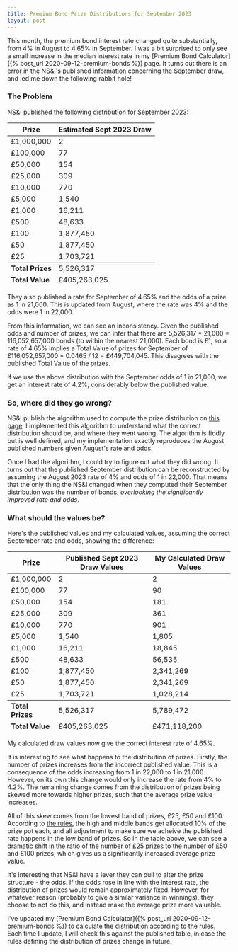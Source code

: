 ```yaml
---
title: Premium Bond Prize Distributions for September 2023
layout: post
---
```


This month, the premium bond interest rate changed quite substantially, from 4% in August to 4.65% in September. I was
a bit surprised to only see a small increase in the median interest rate in my [Premium Bond Calculator]({% post_url 2020-09-12-premium-bonds %}) page. It turns out there is an error in the NS&I's published information concerning the September draw, and led me down the following rabbit hole!

### The Problem

NS&amp;I published the following distribution for September 2023:

<table class="table">
<thead><tr><th>Prize</th><th>Estimated Sept 2023 Draw</th></tr></thead>
<tr><td>£1,000,000</td><td>2</td></tr>
<tr><td>£100,000</td><td>77</td></tr>
<tr><td>£50,000</td><td>154</td></tr>
<tr><td>£25,000</td><td>309</td></tr>
<tr><td>£10,000</td><td>770</td></tr>
<tr><td>£5,000</td><td>1,540</td></tr>
<tr><td>£1,000</td><td>16,211</td></tr>
<tr><td>£500</td><td>48,633</td></tr>
<tr><td>£100</td><td>1,877,450</td></tr>
<tr><td>£50</td><td>1,877,450</td></tr>
<tr><td>£25</td><td>1,703,721</td></tr>
<tfoot>
    <tr><td><b>Total Prizes</b></td><td>5,526,317</td></tr>
    <tr><td><b>Total Value</b></td><td>£405,263,025</td></tr>
</tfoot>
</table>

They also published a rate for September of 4.65% and the odds of a prize as 1 in 21,000. This is updated from August, where the rate was 4% and the odds were 1 in 22,000.

From this information, we can see an inconsistency. Given the published odds and number of prizes, we can infer that there are 5,526,317 * 21,000 = 116,052,657,000 bonds (to within the nearest 21,000). Each bond is £1, so a rate of 4.65% implies a Total Value of prizes for September of £116,052,657,000 * 0.0465 / 12 = £449,704,045. This disagrees with the published Total Value of the prizes.

If we use the above distribution with the September odds of 1 in 21,000, we get an interest rate of 4.2%, considerably below the published value.

### So, where did they go wrong?

NS&I publish the algorithm used to compute the prize distribution on [this page](https://www.nsandi.com/get-to-know-us/monthly-prize-allocation). I implemented this algorithm to understand what the correct distribution should be, and where they went wrong. The algorithm is fiddly but is well defined, and my implementation exactly reproduces the August published numbers given August's rate and odds.

Once I had the algorithm, I could try to figure out what they did wrong. It turns out that the published September distribution can be reconstructed by assuming the August 2023 rate of 4% and odds of 1 in 22,000. That means that the only thing the NS&I changed when they computed their September distribution was the number of bonds, <i>overlooking the significantly improved rate and odds</i>.

### What should the values be?

Here's the published values and my calculated values, assuming the correct September rate and odds, showing the difference:

<table class="table">
<thead><tr><th>Prize</th><th>Published Sept 2023 Draw Values</th><th>My Calculated Draw Values</th></tr></thead>
<tr><td>£1,000,000</td><td>2</td><td>2</td></tr>
<tr><td>£100,000</td><td>77</td><td>90</td></tr>
<tr><td>£50,000</td><td>154</td><td>181</td></tr>
<tr><td>£25,000</td><td>309</td><td>361</td></tr>
<tr><td>£10,000</td><td>770</td><td>901</td></tr>
<tr><td>£5,000</td><td>1,540</td><td>1,805</td></tr>
<tr><td>£1,000</td><td>16,211</td><td>18,845</td></tr>
<tr><td>£500</td><td>48,633</td><td>56,535</td></tr>
<tr><td>£100</td><td>1,877,450</td><td>2,341,269</td></tr>
<tr><td>£50</td><td>1,877,450</td><td>2,341,269</td></tr>
<tr><td>£25</td><td>1,703,721</td><td>1,028,214</td></tr>
<tfoot>
    <tr><td><b>Total Prizes</b></td><td>5,526,317</td><td>5,789,472</td></tr>
    <tr><td><b>Total Value</b></td><td>£405,263,025</td><td>£471,118,200</td></tr>
</tfoot>
</table>

My calculated draw values now give the correct interest rate of 4.65%. 

It is interesting to see what happens to the distribution of prizes. Firstly, the number of prizes increases from the incorrect published value. This is a consequence of the odds increasing from 1 in 22,000 to 1 in 21,000. However, on its own this change would only increase the rate from 4% to 4.2%. The remaining change comes from the distribution of prizes being skewed more towards higher prizes, such that the average prize value increases.

All of this skew comes from the lowest band of prizes, £25, £50 and £100. According to [the rules](https://www.nsandi.com/get-to-know-us/monthly-prize-allocation), the high and middle bands get allocated 10% of the prize pot each, and all adjustment to make sure we acheive the published rate happens in the low band of prizes. So in the table above, we can see a dramatic shift in the ratio of the number of £25 prizes to the number of £50 and £100 prizes, which gives us a significantly increased average prize value.

It's interesting that NS&I have a lever they can pull to alter the prize structure - the odds. If the odds rose in line with the interest rate, the distribution of prizes would remain approximately fixed. However, for whatever reason (probably to give a similar variance in winnings), they choose to not do this, and instead make the average prize more valuable.

I've updated my [Premium Bond Calculator]({% post_url 2020-09-12-premium-bonds %}) to calculate the distribution according to the rules. Each time I update, I will check this against the published table, in case the rules defining the distribution of prizes change in future.